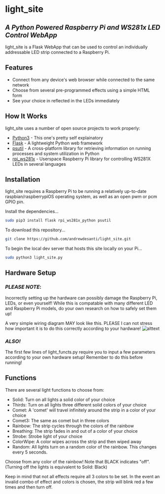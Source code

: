 # light_site
## _A Python Powered Raspberry Pi and WS281x LED Control WebApp_


light_site is a Flask WebApp that can be used to control an individually addressable LED strip connected to a Raspberry Pi.

## Features

- Connect from any device's web browser while connected to the same network
- Choose from several pre-programmed effects using a simple HTML form
- See your choice in reflected in the LEDs immediately

## How It Works

light_site uses a number of open source projects to work properly:

- [Python3](https://www.python.org/) - This one's pretty self explainatory
- [Flask](https://www.python.org/) - A lightweight Python web framework 
- [psutil](https://github.com/giampaolo/psutil) -  A cross-platform library for retrieving information on running processes and system utilization in Python
- [rpi_ws281x](https://github.com/jgarff/rpi_ws281x) - Userspace Raspberry Pi library for controlling WS281X LEDs in several languages

## Installation

light_site requires a Raspberry Pi to be running a relatively up-to-date raspbian/raspberrypiOS operating system, as well as an open pwm or pcm GPIO pin.

Install the dependencies...

```sh
sudo pip3 install flask rpi_ws281x_python psutil
```
To download this repository...

```sh
git clone https://github.com/andrewdesanti/light_site.git
```

To begin the local dev server that hosts this site locally on your Pi...

```sh
sudo python3 light_site.py
```


## Hardware Setup

### _PLEASE NOTE_:
Incorrectly setting up the hardware can possibly damage the Raspberry Pi, LEDs, or even yourself! While this is compatable with many different LED and Raspberry Pi models, do your own research on how to safely set them up!

A very simple wiring diagram MAY look like this. PLEASE I can not stress how important it is to do this correctly according to your hardware!
 ![alttext](https://tutorials-raspberrypi.com/ezoimgfmt/tutorials-raspberrypi.de/wp-content/uploads/Raspberry-Pi-WS2812-Steckplatine-600x361.png?ezimgfmt=rs:600x361/rscb1/ng:webp/ngcb1)
 
 ### _ALSO!_
 
 The first few lines of light_functs.py require you to input a few parameters according to your own hardware setup! Remember to do this before running!
 

## Functions

There are several light functions to choose from:
- Solid: Turn on all lights a solid color of your choice
- Thirds: Turn on all lights three different solid colors of your choice
- Comet: A 'comet' will travel infinitely around the strip in a color of your choice
- Comet3: The same as comet but in three colors
- Rainbow: The strip cycles through the colors of the rainbow 
- Breathing: The strip fades in and out of a color of your choice
- Strobe: Strobe light of your choice
- ColorWipe: A color wipes across the strip and then wiped away
- Random: All lights turn on a random color of the rainbow. This changes every 5 seconds.

Choose from any color of the rainbow! Note that BLACK indicates "off". (Turning off the lights is equivalent to Solid: Black)

Keep in mind that not all effects require all 3 colors to be set. 
In the event an invalid combo of effect and colors is chosen, the strip will blink red a few times and then turn off.
